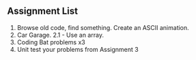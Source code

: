 ## Assignment List

1. Browse old code, find something. Create an ASCII animation.
2. Car Garage. 2.1 - Use an array.
3. Coding Bat problems x3
4. Unit test your problems from Assignment 3
